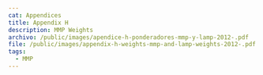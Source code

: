 ```yaml
---
cat: Appendices
title: Appendix H
description: MMP Weights
archivo: /public/images/apendice-h-ponderadores-mmp-y-lamp-2012-.pdf
file: /public/images/appendix-h-weights-mmp-and-lamp-weights-2012-.pdf
tags:
  - MMP
---
```

